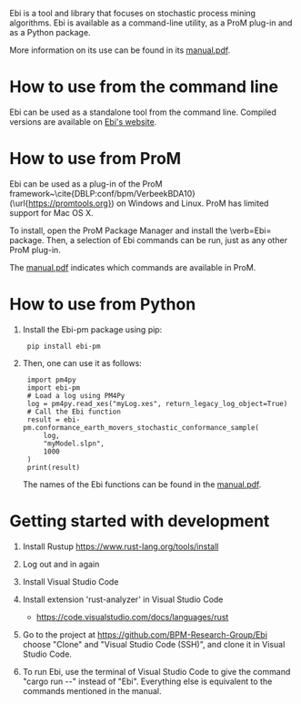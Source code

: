 Ebi is a tool and library that focuses on stochastic process mining algorithms.
Ebi is available as a command-line utility, as a ProM plug-in and as a Python package.

More information on its use can be found in its [manual.pdf](https://git.rwth-aachen.de/rwth-bpm/rustlibrary/-/raw/main/build/nightly/manual.pdf?ref_type=heads&inline=true).

# How to use from the command line

Ebi can be used as a standalone tool from the command line.
Compiled versions are available on [Ebi's  website](https://ebitools.org).

# How to use from ProM

Ebi can be used as a plug-in of the ProM framework~\cite{DBLP:conf/bpm/VerbeekBDA10} (\url{https://promtools.org}) on Windows and Linux. 
ProM has limited support for Mac OS X.
		
To install, open the ProM Package Manager and install the \verb=Ebi= package.
Then, a selection of Ebi commands can be run, just as any other ProM plug-in.

The [manual.pdf](https://git.rwth-aachen.de/rwth-bpm/rustlibrary/-/raw/main/build/nightly/manual.pdf?ref_type=heads&inline=true) indicates which commands are available in ProM.

# How to use from Python

1. Install the Ebi-pm package using pip: 

        pip install ebi-pm

1. Then, one can use it as follows:
        
        import pm4py
        import ebi-pm
        # Load a log using PM4Py
        log = pm4py.read_xes("myLog.xes", return_legacy_log_object=True)
        # Call the Ebi function
        result = ebi-pm.conformance_earth_movers_stochastic_conformance_sample(
            log,
            "myModel.slpn",
            1000
        )
        print(result)

    The names of the Ebi functions can be found in the [manual.pdf](https://git.rwth-aachen.de/rwth-bpm/rustlibrary/-/raw/main/build/nightly/manual.pdf?ref_type=heads&inline=true).

# Getting started with development

1. Install Rustup
    https://www.rust-lang.org/tools/install

1. Log out and in again

1. Install Visual Studio Code

1. Install extension 'rust-analyzer' in Visual Studio Code
    - https://code.visualstudio.com/docs/languages/rust

1. Go to the project at https://github.com/BPM-Research-Group/Ebi choose "Clone" and "Visual Studio Code (SSH)", and clone it in Visual Studio Code.

1. To run Ebi, use the terminal of Visual Studio Code to give the command "cargo run --" instead of "Ebi". Everything else is equivalent to the commands mentioned in the manual.